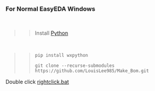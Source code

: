 ### For Normal EasyEDA Windows
<br>

>>Install [Python](https://www.python.org/downloads)
<br>

>> ```shell
>> pip install wxpython
>> ```
>> ```shell
>> git clone --recurse-submodules https://github.com/LouisLee985/Make_Bom.git
>> ```

Double click [rightclick.bat]()
